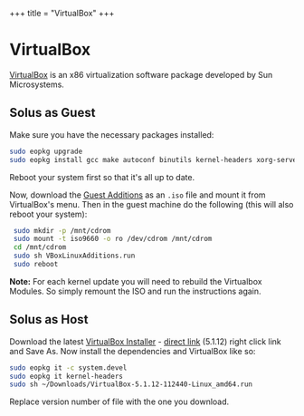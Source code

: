 +++
title = "VirtualBox"
+++
# VirtualBox

[VirtualBox](https://virtualbox.org) is an x86 virtualization software package developed by Sun Microsystems.

## Solus as Guest 

Make sure you have the necessary packages installed: 

``` bash
sudo eopkg upgrade
sudo eopkg install gcc make autoconf binutils kernel-headers xorg-server-devel
```

Reboot your system first so that it's all up to date.

Now, download the [Guest Additions](http://download.virtualbox.org/virtualbox/) as an `.iso` file and mount it from VirtualBox's menu. Then in the guest machine do the following (this will also reboot your system):

``` bash
 sudo mkdir -p /mnt/cdrom
 sudo mount -t iso9660 -o ro /dev/cdrom /mnt/cdrom
 cd /mnt/cdrom
 sudo sh VBoxLinuxAdditions.run
 sudo reboot
```

**Note:** For each kernel update you will need to rebuild the Virtualbox Modules. So simply remount the ISO and run the instructions again.

## Solus as Host 

Download the latest [VirtualBox Installer](https://www.virtualbox.org/wiki/Linux_Downloads) - [direct link](http://download.virtualbox.org/virtualbox/5.1.12/VirtualBox-5.1.12-112440-Linux_amd64.run) (5.1.12) right click link and Save As. 
Now install the dependencies and VirtualBox like so:

``` bash
sudo eopkg it -c system.devel
sudo eopkg it kernel-headers
sudo sh ~/Downloads/VirtualBox-5.1.12-112440-Linux_amd64.run
```

Replace version number of file with the one you download.
